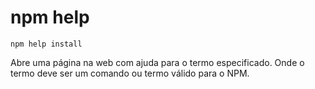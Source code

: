 # npm help

`npm help install`

Abre uma página na web com ajuda para o termo especificado.
Onde o termo deve ser um comando ou termo válido para o NPM.